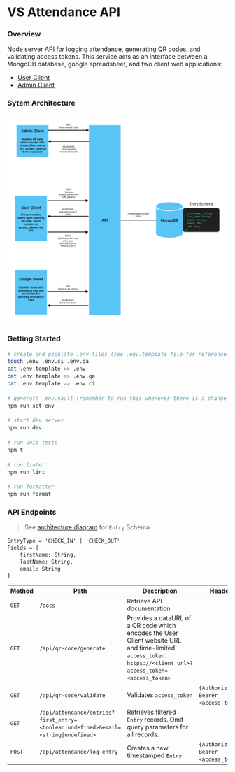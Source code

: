 # VS Attendance API

### Overview

Node server API for logging attendance, generating QR codes, and validating access tokens. This service acts as an interface between a MongoDB database, google spreadsheet, and two client web applications:

- [User Client](https://github.com/bbgrabbag/vs-attendance-client-user.git)
- [Admin Client](https://github.com/bbgrabbag/vs-attendance-client-admin.git)

### Sytem Architecture

![Architecture](./docs/Architecture_Diagram.png)

### Getting Started

```bash
# create and populate .env files (see .env.template file for reference)
touch .env .env.ci .env.qa
cat .env.template >> .env
cat .env.template >> .env.qa
cat .env.template >> .env.ci

# generate .env.vault (remember to run this whenever there is a change to an .env.* file)
npm run set-env

# start dev server
npm run dev

# run unit tests
npm t

# run linter
npm run lint

# run formatter
npm run format
```

### API Endpoints

> See [architecture diagram](#sytem-architecture) for `Entry` Schema.

```
EntryType = 'CHECK_IN' | 'CHECK_OUT'
Fields = {
    firstName: String,
    lastName: String,
    email: String
}
```

| Method | Path                                                                                 | Description                                                                                                                                                   | Headers                                  | Request Body                            | Response Data       |
| ------ | ------------------------------------------------------------------------------------ | ------------------------------------------------------------------------------------------------------------------------------------------------------------- | ---------------------------------------- | --------------------------------------- | ------------------- |
| `GET`  | `/docs`                                                                              | Retrieve API documentation                                                                                                                                    |                                          |                                         | `<html>`            |
| `GET`  | `/api/qr-code/generate`                                                              | Provides a dataURL of a QR code which encodes the User Client website URL and time-limited `access_token`: `https://<client_url>?access_token=<access_token>` |                                          |                                         | `{dataUrl:String}`  |
| `GET`  | `/api/qr-code/validate`                                                              | Validates `access_token`                                                                                                                                      | `{Authorization: Bearer <access_token>}` |                                         | `{success:true}`    |
| `GET`  | `/api/attendance/entries?first_entry=<boolean\|undefined>&email=<string\|undefined>` | Retrieves filtered `Entry` records. Omit query parameters for all records.                                                                                    |                                          |                                         | `{entries:Entry[]}` |
| `POST` | `/api/attendance/log-entry`                                                          | Creates a new timestamped `Entry`                                                                                                                             | `{Authorization: Bearer <access_token>}` | `{ "fields": Fields,"type": EntryType}` | `{success:true}`    |
